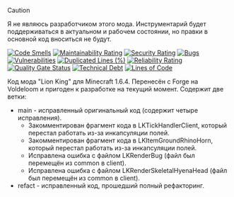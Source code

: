 > [!CAUTION]
> Я не являюсь разработчиком этого мода. Инструментарий будет поддерживаться в актуальном и рабочем состоянии, но
> правки в основной код вноситься не будут.

[![Code Smells][code_smells_badge]][code_smells_link]
[![Maintainability Rating][maintainability_rating_badge]][maintainability_rating_link]
[![Security Rating][security_rating_badge]][security_rating_link]
[![Bugs][bugs_badge]][bugs_link]
[![Vulnerabilities][vulnerabilities_badge]][vulnerabilities_link]
[![Duplicated Lines (%)][duplicated_lines_density_badge]][duplicated_lines_density_link]
[![Reliability Rating][reliability_rating_badge]][reliability_rating_link]
[![Quality Gate Status][quality_gate_status_badge]][quality_gate_status_link]
[![Technical Debt][technical_debt_badge]][technical_debt_link]
[![Lines of Code][lines_of_code_badge]][lines_of_code_link]

Код мода "Lion King" для Minecraft 1.6.4. Перенесён с Forge на Voldeloom и пригоден к разработке на текущий
момент. Содержит две ветки:

* main - исправленный оригинальный код (содержит четыре исправления).
    * Закомментирован фрагмент кода в LKTickHandlerClient, который перестал работать из-за инкапсуляции полей.
    * Закомментирован фрагмент кода в LKItemGroundRhinoHorn, который перестал работать из-за инкапсуляции полей.
    * Исправлена ошибка с файлом LKRenderBug (файл был перемещён из common в client).
    * Исправлена ошибка с файлом LKRenderSkeletalHyenaHead (файл был перемещён из common в client).
* refact - исправленный код, прошедший полный рефакторинг.

<!----------------------------------------------------------------------------->

[code_smells_badge]: https://sonarcloud.io/api/project_badges/measure?project=Hummel009_Lion-King&metric=code_smells
[code_smells_link]: https://sonarcloud.io/summary/overall?id=Hummel009_Lion-King
[maintainability_rating_badge]: https://sonarcloud.io/api/project_badges/measure?project=Hummel009_Lion-King&metric=sqale_rating
[maintainability_rating_link]: https://sonarcloud.io/summary/overall?id=Hummel009_Lion-King
[security_rating_badge]: https://sonarcloud.io/api/project_badges/measure?project=Hummel009_Lion-King&metric=security_rating
[security_rating_link]: https://sonarcloud.io/summary/overall?id=Hummel009_Lion-King
[bugs_badge]: https://sonarcloud.io/api/project_badges/measure?project=Hummel009_Lion-King&metric=bugs
[bugs_link]: https://sonarcloud.io/summary/overall?id=Hummel009_Lion-King
[vulnerabilities_badge]: https://sonarcloud.io/api/project_badges/measure?project=Hummel009_Lion-King&metric=vulnerabilities
[vulnerabilities_link]: https://sonarcloud.io/summary/overall?id=Hummel009_Lion-King
[duplicated_lines_density_badge]: https://sonarcloud.io/api/project_badges/measure?project=Hummel009_Lion-King&metric=duplicated_lines_density
[duplicated_lines_density_link]: https://sonarcloud.io/summary/overall?id=Hummel009_Lion-King
[reliability_rating_badge]: https://sonarcloud.io/api/project_badges/measure?project=Hummel009_Lion-King&metric=reliability_rating
[reliability_rating_link]: https://sonarcloud.io/summary/overall?id=Hummel009_Lion-King
[quality_gate_status_badge]: https://sonarcloud.io/api/project_badges/measure?project=Hummel009_Lion-King&metric=alert_status
[quality_gate_status_link]: https://sonarcloud.io/summary/overall?id=Hummel009_Lion-King
[technical_debt_badge]: https://sonarcloud.io/api/project_badges/measure?project=Hummel009_Lion-King&metric=sqale_index
[technical_debt_link]: https://sonarcloud.io/summary/overall?id=Hummel009_Lion-King
[lines_of_code_badge]: https://sonarcloud.io/api/project_badges/measure?project=Hummel009_Lion-King&metric=ncloc
[lines_of_code_link]: https://sonarcloud.io/summary/overall?id=Hummel009_Lion-King
